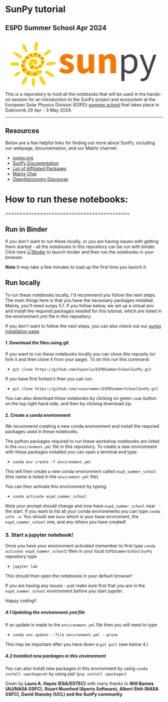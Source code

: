 # SunPy tutorial
## ESPD Summer School Apr 2024

<div>
<img src="./images/sunpy_logo.png" width="500" align="left"/>
</div>


This is a reporsitory to hold all the notebooks that will be used in the hands-on session for an introduction to the SunPy project and ecosystem at the European Solar Physics Division (ESPD) [summer school](https://oh.geof.unizg.hr/index.php/en/espd-2024) that takes place in Dubrovnik 29 Apr - 3 May 2024.

-----------------------------------
## Resources

Below are a few helpful links for finding out more about SunPy, including our webpage, documentation, and our Matrix channel:

* [sunpy.org](https://sunpy.org/)
* [SunPy Documentation](https://docs.sunpy.org/en/stable/)
* [List of Affiliated Packages](https://sunpy.org/project/affiliated.html)
* [Matrix Chat](https://openastronomy.element.io/#/room/#sunpy:openastronomy.org)
* [OpenAstronomy Discourse](https://community.openastronomy.org/c/sunpy/5)


# How to run these notebooks:
===========================================


## Run in Binder
If you don't want to run these locally, or you are having issues with getting them started - all the notebooks in this repository can be run with binder. Click here [![Binder](https://mybinder.org/badge_logo.svg)](https://mybinder.org/v2/gh/hayesla/ESPDSummerSchoolSunPy/HEAD) to launch binder and then run the notebooks in your browser. 

**Note** It may take a few minutes to load up the first time you launch it.

## Run locally


To run these notebooks locally, I'd recommend you follow the next steps. 
The main things here is that you have the necessary packages installed. Mainly, you'll need sunpy 5.1. If you follow below, we set up a virtual env and install the required packages needed for this tutorial, which are listed in the environment.yml file in this repository.

If you don't want to follow the next steps, you can also check out our [sunpy installation page](https://docs.sunpy.org/en/stable/tutorial/installation.html).

#### 1. Download the files using git

If you want to run these notebooks locally you can clone this reposity (or fork it and then clone it from your page). To do this run this command:

- ```git clone https://github.com/hayesla/ESPDSummerSchoolSunPy.git```

If you have first forked it then you can run:

- ```git clone https://github.com/<username>/ESPDSummerSchoolSunPy.git```

You can also download these notebooks by clicking on green `code` button on the top right hand side, and then by clicking download zip. 


#### 2. Create a conda environment

We recommend creating a new conda environment and install the requried packages used in these notebooks.

The python packages required to run these workshop notebooks are listed in the `environment.yml` file in this repository. To create a new environment with these packages installed you can open a terminal and type:

- ```conda env create -f environment.yml```

This will then create a new conda environment called `espd_summer_school` (this name is listed in the `enviroment.yml` file).

You can then activate this environment by typing:

- ```conda activate espd_summer_school```

Note your prompt should change and now have `espd_summer_school` near the start. If you want to list all your conda environments you can type
```conda info -e```. You should see `base` which is your base enviroment, the `espd_summer_school` one, and any others you have created! 


### 3. Start a jupyter notebook!

Once you have your environment activated (remember to first type `conda activate espd_summer_school`) then in your local `ESPDSummerSchoolSunPy` repository type

- ```jupyter lab ```

This should then open the notebooks in your default browser!

If you are having any issues - just make sure first that you are in the `espd_summer_school` environment before you start jupyter.

Happy coding!!


##### 4.1 Updating the environment.yml file
If an update is made to the `environment.yml` file then you will need to type 

- ```conda env update --file environment.yml --prune```

This may be important after you have down a `git pull` (see below 4.)

##### 4.2 Installed new packages in this environment

You can also install new packages in this environment by using `conda install <package>`or by using pip! (`pip install <package>`)

Given by **Laura A. Hayes (ESA/ESTEC)** with many thanks to **Will Barnes (AU/NASA GSFC), Stuart Mumford (Aperio Software), Albert Shih (NASA GSFC), David Stansby (UCL) and the SunPy community**.



